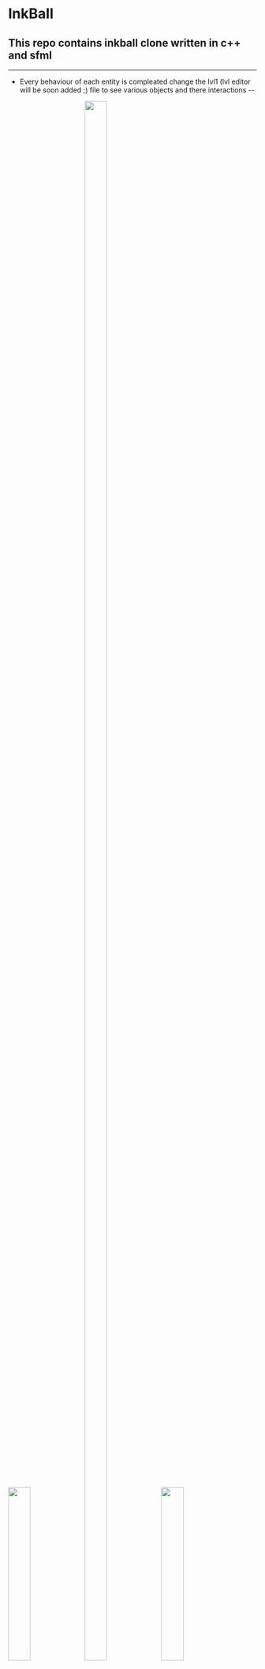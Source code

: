 
 # InkBall
## This repo contains inkball clone written in c++ and sfml 
---
- Every behaviour of each entity is compleated change the lvl1 (lvl editor will be soon added ;) file to see various objects and there interactions
--


<img src="https://user-images.githubusercontent.com/95920190/224821485-44cc84a3-e0dc-44fa-ba84-4458348ac181.PNG" width="30%" ></img>
<img src="https://user-images.githubusercontent.com/95920190/224821132-83978046-93c9-4ea4-b2c5-78574d37bdc2.PNG" width="30%" height="90%"> </img><img src="https://user-images.githubusercontent.com/95920190/224821514-cdb428cc-b151-4b3f-9ed4-332e1789945a.PNG" width="30%"></img>
</img>

---
## So far
- basic framework
- asset loading
- level loading 
- collsions 
- finalize collisions b/n balls and line

## Things to be done
- menu system
- level editor
- gameplay
  

